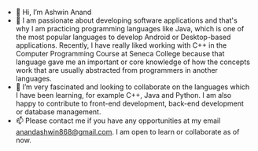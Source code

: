 - 👋 Hi, I’m Ashwin Anand
- 👀 I am passionate about developing software applications and that's why I am practicing programming languages like Java, which is one of the most popular languages to develop Android or Desktop-based applications. Recently, I have really liked working with C++ in the Computer Programming Course at Seneca College because that language gave me an important or core knowledge of how the concepts work that are usually abstracted from programmers in another languages.
- 💞️ I’m very fascinated and looking to collaborate on the languages which I have been learning, for example C++, Java and Python. I am also happy to contribute to front-end development, back-end development or database management.
- 📫 Please contact me if you have any opportunities at my email anandashwin868@gmail.com. I am open to learn or collaborate as of now.
<!---
AshwinAnand868/AshwinAnand868 is a ✨ special ✨ repository because its `README.md` (this file) appears on your GitHub profile.
You can click the Preview link to take a look at your changes.
--->
